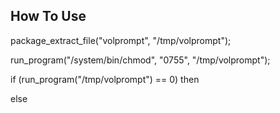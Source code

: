 ## How To Use

package_extract_file("volprompt", "/tmp/volprompt");

run_program("/system/bin/chmod", "0755", "/tmp/volprompt");

if (run_program("/tmp/volprompt") == 0) then

else
